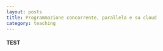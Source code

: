 ```yaml
---
layout: posts
title: Programmazione concorrente, parallela e su cloud
category: teaching
---
```


#### TEST